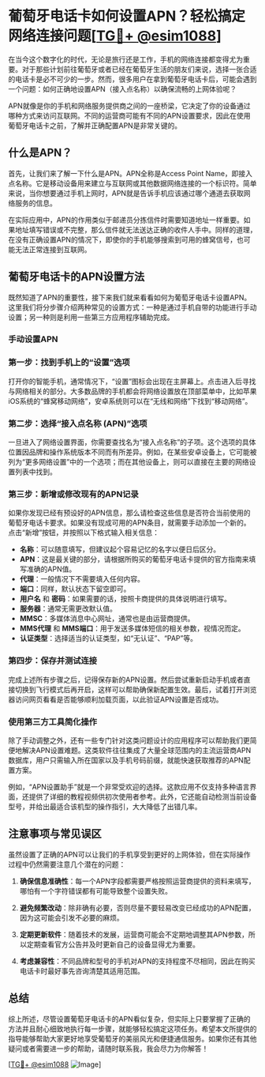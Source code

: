 # 葡萄牙电话卡如何设置APN？轻松搞定网络连接问题[[TG💪+ @esim1088](https://t.me/s/esim1088)]

在当今这个数字化的时代，无论是旅行还是工作，手机的网络连接都变得尤为重要。对于那些计划前往葡萄牙或者已经在葡萄牙生活的朋友们来说，选择一张合适的电话卡是必不可少的一步。然而，很多用户在拿到葡萄牙电话卡后，可能会遇到一个问题：如何正确地设置APN（接入点名称）以确保流畅的上网体验呢？

APN就像是你的手机和网络服务提供商之间的一座桥梁，它决定了你的设备通过哪种方式来访问互联网。不同的运营商可能有不同的APN设置要求，因此在使用葡萄牙电话卡之前，了解并正确配置APN是非常关键的。

## 什么是APN？

首先，让我们来了解一下什么是APN。APN全称是Access Point Name，即接入点名称。它是移动设备用来建立与互联网或其他数据网络连接的一个标识符。简单来说，当你想要通过手机上网时，APN就是告诉手机应该通过哪个通道去获取网络服务的信息。

在实际应用中，APN的作用类似于邮递员分拣信件时需要知道地址一样重要。如果地址填写错误或不完整，那么信件就无法送达正确的收件人手中。同样的道理，在没有正确设置APN的情况下，即使你的手机能够搜索到可用的蜂窝信号，也可能无法正常连接到互联网。

## 葡萄牙电话卡的APN设置方法

既然知道了APN的重要性，接下来我们就来看看如何为葡萄牙电话卡设置APN。这里我们将分步骤介绍两种常见的设置方式：一种是通过手机自带的功能进行手动设置；另一种则是利用一些第三方应用程序辅助完成。

### 手动设置APN

### 第一步：找到手机上的“设置”选项
打开你的智能手机，通常情况下，“设置”图标会出现在主屏幕上。点击进入后寻找与网络相关的部分。大多数品牌的手机都会将网络设置放在顶部菜单中，比如苹果iOS系统的“蜂窝移动网络”，安卓系统则可以在“无线和网络”下找到“移动网络”。

### 第二步：选择“接入点名称 (APN)”选项
一旦进入了网络设置界面，你需要查找名为“接入点名称”的子项。这个选项的具体位置因品牌和操作系统版本不同而有所差异。例如，在某些安卓设备上，它可能被列为“更多网络设置”中的一个选项；而在其他设备上，则可以直接在主要的网络设置列表中找到。

### 第三步：新增或修改现有的APN记录
如果你发现已经有预设好的APN信息，那么请检查这些信息是否符合当前使用的葡萄牙电话卡要求。如果没有现成可用的APN条目，就需要手动添加一个新的。点击“新增”按钮，并按照以下格式输入相关信息：

- **名称**：可以随意填写，但建议起个容易记忆的名字以便日后区分。
- **APN**：这是最关键的部分，请根据所购买的葡萄牙电话卡提供的官方指南来填写准确的APN值。
- **代理**：一般情况下不需要填入任何内容。
- **端口**：同样，默认状态下留空即可。
- **用户名** 和 **密码**：如果需要的话，按照卡商提供的具体说明进行填写。
- **服务器**：通常无需更改默认值。
- **MMSC**：多媒体消息中心网址，通常也是由运营商提供。
- **MMS代理** 和 **MMS端口**：用于发送多媒体短信的相关参数，视情况而定。
- **认证类型**：选择适当的认证类型，如“无认证”、“PAP”等。

### 第四步：保存并测试连接
完成上述所有步骤之后，记得保存新的APN设置。然后尝试重新启动手机或者直接切换到飞行模式后再开启，这样可以帮助确保新配置生效。最后，试着打开浏览器访问网页看看是否能够顺利加载页面，以此验证APN设置是否成功。

### 使用第三方工具简化操作

除了手动调整之外，还有一些专门针对这类问题设计的应用程序可以帮助我们更简便地解决APN设置难题。这类软件往往集成了大量全球范围内的主流运营商APN数据库，用户只需输入所在国家以及手机号码前缀，就能快速获取推荐的APN配置方案。

例如，“APN设置助手”就是一个非常受欢迎的选择。这款应用不仅支持多种语言界面，还提供了详细的教程视频供初次使用者参考。此外，它还能自动检测当前设备型号，并给出最适合该机型的操作指引，大大降低了出错几率。

## 注意事项与常见误区

虽然设置了正确的APN可以让我们的手机享受到更好的上网体验，但在实际操作过程中仍然需要注意几个潜在的问题：

1. **确保信息准确性**：每一个APN字段都需要严格按照运营商提供的资料来填写，哪怕有一个字符错误都有可能导致整个设置失败。
   
2. **避免频繁改动**：除非确有必要，否则尽量不要轻易改变已经成功的APN配置，因为这可能会引发不必要的麻烦。

3. **定期更新软件**：随着技术的发展，运营商可能会不定期地调整其APN参数，所以定期查看官方公告并及时更新自己的设备显得尤为重要。

4. **考虑兼容性**：不同品牌和型号的手机对APN的支持程度不尽相同，因此在购买电话卡时最好事先咨询清楚其适用范围。

## 总结

综上所述，尽管设置葡萄牙电话卡的APN看似复杂，但实际上只要掌握了正确的方法并且耐心细致地执行每一步骤，就能够轻松搞定这项任务。希望本文所提供的指导能够帮助大家更好地享受葡萄牙的美丽风光和便捷通信服务。如果你还有其他疑问或者需要进一步的帮助，请随时联系我，我会尽力为你解答！

[[TG💪+ @esim1088](https://t.me/s/esim1088) ![Image](https://i.postimg.cc/4NQfJmqS/Snipaste-2025-05-13-00-14-12.png)]